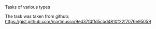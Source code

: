 Tasks of various types

The task was taken from github: https://gist.github.com/martinusso/9ed37f4ffd5cbd4810f22f7076e95059
